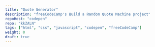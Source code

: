 ```yaml
---
title: "Quote Generator"
description: "freeCodeCamp's Build a Random Quote Machine project"
repoHost: "codepen"
repo: "kkZALN"
tags: ["html", "css", "javascript", "codepen", "freeCodeCamp"]
weight: 0
draft: true
---
```

